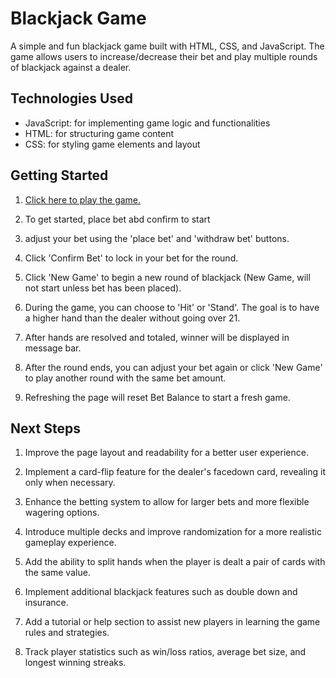 # Blackjack Game

A simple and fun blackjack game built with HTML, CSS, and JavaScript. The game allows users to increase/decrease their bet and play multiple rounds of blackjack against a dealer.

## Technologies Used

- JavaScript: for implementing game logic and functionalities
- HTML: for structuring game content
- CSS: for styling game elements and layout

## Getting Started

1. [Click here to play the game.](https://carlosm22700.github.io/blackjack-project-one/)

2. To get started, place bet abd confirm to start

3. adjust your bet using the 'place bet' and 'withdraw bet' buttons.

4. Click 'Confirm Bet' to lock in your bet for the round.

5. Click 'New Game' to begin a new round of blackjack (New Game, will not start unless bet has been placed).

6. During the game, you can choose to 'Hit' or 'Stand'. The goal is to have a higher hand than the dealer without going over 21.

7. After hands are resolved and totaled, winner will be displayed in message bar.

8. After the round ends, you can adjust your bet again or click 'New Game' to play another round with the same bet amount.

9. Refreshing the page will reset Bet Balance to start a fresh game.

## Next Steps

1. Improve the page layout and readability for a better user experience.

2. Implement a card-flip feature for the dealer's facedown card, revealing it only when necessary.

3. Enhance the betting system to allow for larger bets and more flexible wagering options.

4. Introduce multiple decks and improve randomization for a more realistic gameplay experience.

5. Add the ability to split hands when the player is dealt a pair of cards with the same value.

6. Implement additional blackjack features such as double down and insurance.

7. Add a tutorial or help section to assist new players in learning the game rules and strategies.

8. Track player statistics such as win/loss ratios, average bet size, and longest winning streaks.
